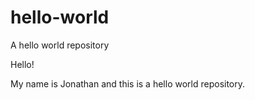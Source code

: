 # hello-world
A hello world repository

Hello!

My name is Jonathan and this is a hello world repository.
